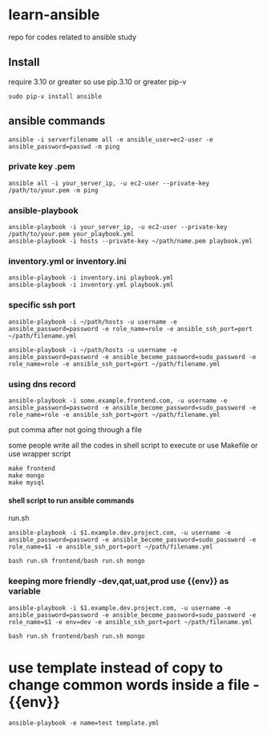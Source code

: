 # learn-ansible
repo for codes related to ansible study

## Install
 require 3.10 or greater so use pip.3.10 or greater pip-v
```
sudo pip-v install ansible
```
## ansible commands

```
ansible -i serverfilename all -e ansible_user=ec2-user -e ansible_password=passwd -m ping
```

### private key .pem

```
ansible all -i your_server_ip, -u ec2-user --private-key /path/to/your.pem -m ping

```

### ansible-playbook

``` 
ansible-playbook -i your_server_ip, -u ec2-user --private-key /path/to/your.pem your_playbook.yml
ansible-playbook -i hosts --private-key ~/path/name.pem playbook.yml
```

### inventory.yml or inventory.ini
```
ansible-playbook -i inventory.ini playbook.yml
ansible-playbook -i inventory.yml playbook.yml
```

### specific ssh port 

```
ansible-playbook -i ~/path/hosts -u username -e ansible_password=password -e role_name=role -e ansible_ssh_port=port ~/path/filename.yml

ansible-playbook -i ~/path/hosts -u username -e ansible_password=password -e ansible_become_password=sudo_password -e role_name=role -e ansible_ssh_port=port ~/path/filename.yml
```

### using dns record
```
ansible-playbook -i some.example.frontend.com, -u username -e ansible_password=password -e ansible_become_password=sudo_password -e role_name=role -e ansible_ssh_port=port ~/path/filename.yml
```
put comma after not going through a file

some people write all the codes in shell script to execute or use Makefile or use wrapper script

```
make frontend
make mongo
make mysql
```
#### shell script to run  ansible commands

run.sh

```
ansible-playbook -i $1.example.dev.project.com, -u username -e ansible_password=password -e ansible_become_password=sudo_password -e role_name=$1 -e ansible_ssh_port=port ~/path/filename.yml

bash run.sh frontend/bash run.sh mongo
```

### keeping more friendly -dev,qat,uat,prod use {{env}} as variable

```
ansible-playbook -i $1.example.dev.project.com, -u username -e ansible_password=password -e ansible_become_password=sudo_password -e role_name=$1 -e env=dev -e ansible_ssh_port=port ~/path/filename.yml

bash run.sh frontend/bash run.sh mongo
```

# use template instead of copy to change common words inside a file  -{{env}}

```
ansible-playbook -e name=test template.yml

```
